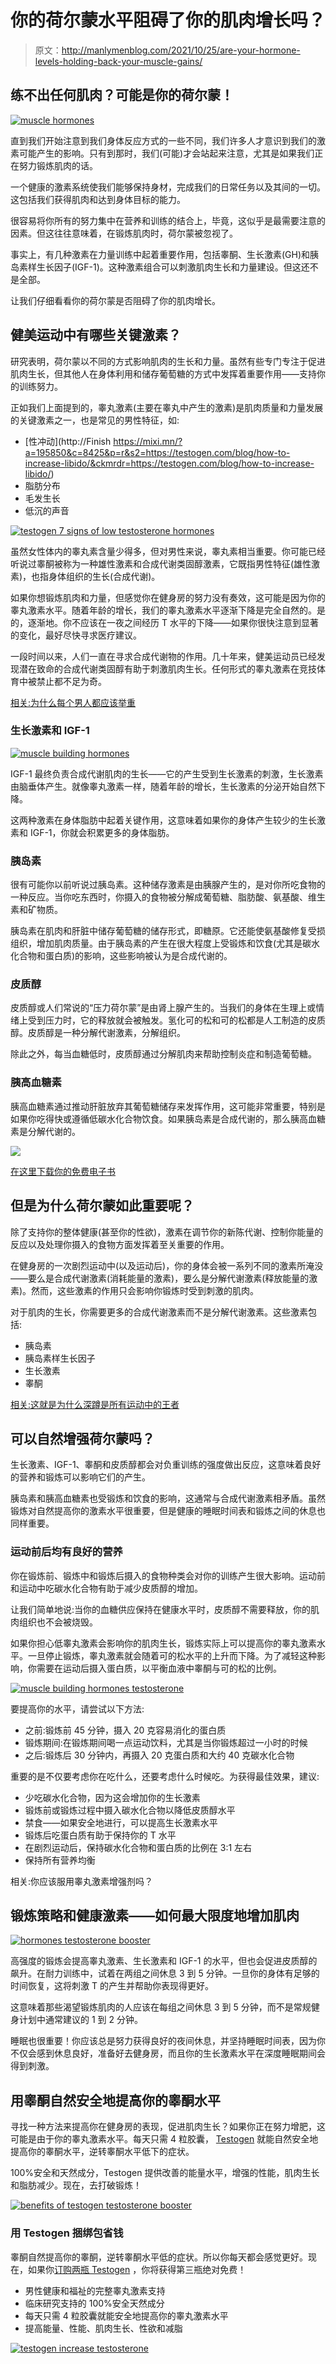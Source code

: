 # 你的荷尔蒙水平阻碍了你的肌肉增长吗？

> 原文：<http://manlymenblog.com/2021/10/25/are-your-hormone-levels-holding-back-your-muscle-gains/>

## 练不出任何肌肉？可能是你的荷尔蒙！

[![muscle hormones](img/73bcc2a106681dff08215219396812e5.png)](https://i0.wp.com/manlymenblog.com/wp-content/uploads/2021/10/milan-csizmadia-pAlhyoKWlPo-unsplash-scaled.jpg)

直到我们开始注意到我们身体反应方式的一些不同，我们许多人才意识到我们的激素可能产生的影响。只有到那时，我们(可能)才会站起来注意，尤其是如果我们正在努力锻炼肌肉的话。

一个健康的激素系统使我们能够保持身材，完成我们的日常任务以及其间的一切。这包括我们获得肌肉和达到身体目标的能力。

很容易将你所有的努力集中在营养和训练的结合上，毕竟，这似乎是最需要注意的因素。但这往往意味着，在锻炼肌肉时，荷尔蒙被忽视了。

事实上，有几种激素在力量训练中起着重要作用，包括睾酮、生长激素(GH)和胰岛素样生长因子(IGF-1)。这种激素组合可以刺激肌肉生长和力量建设。但这还不是全部。

让我们仔细看看你的荷尔蒙是否阻碍了你的肌肉增长。

## 健美运动中有哪些关键激素？

研究表明，荷尔蒙以不同的方式影响肌肉的生长和力量。虽然有些专门专注于促进肌肉生长，但其他人在身体利用和储存葡萄糖的方式中发挥着重要作用——支持你的训练努力。

正如我们上面提到的，睾丸激素(主要在睾丸中产生的激素)是肌肉质量和力量发展的关键激素之一，也是常见的男性特征，如:

*   [性冲动](http://Finish https://mixi.mn/?a=195850&c=8425&p=r&s2=https://testogen.com/blog/how-to-increase-libido/&ckmrdr=https://testogen.com/blog/how-to-increase-libido/)
*   脂肪分布
*   毛发生长
*   低沉的声音

[![testogen 7 signs of low testosterone hormones](img/d0be9cd0412e05275391d36453bbeba7.png)](https://i0.wp.com/manlymenblog.com/wp-content/uploads/2021/10/51140607179_f16b4c2475_c.jpg)

虽然女性体内的睾丸素含量少得多，但对男性来说，睾丸素相当重要。你可能已经听说过睾酮被称为一种雄性激素和合成代谢类固醇激素，它既指男性特征(雄性激素)，也指身体组织的生长(合成代谢)。

如果你想锻炼肌肉和力量，但感觉你在健身房的努力没有奏效，这可能是因为你的睾丸激素水平。随着年龄的增长，我们的睾丸激素水平逐渐下降是完全自然的。是的，逐渐地。你不应该在一夜之间经历 T 水平的下降——如果你很快注意到显著的变化，最好尽快寻求医疗建议。

一段时间以来，人们一直在寻求合成代谢物的作用。几十年来，健美运动员已经发现潜在致命的合成代谢类固醇有助于刺激肌肉生长。任何形式的睾丸激素在竞技体育中被禁止都不足为奇。

[相关:为什么每个男人都应该举重](http://manlymenblog.com/2018/06/13/this-is-why-every-man-should-lift-weights/)

### 生长激素和 IGF-1

[![muscle building hormones](img/41802546c01faa562ae32ad3e976be2d.png)](https://i0.wp.com/manlymenblog.com/wp-content/uploads/2021/10/karsten-winegeart-0Wra5YYVQJE-unsplash.jpg)

IGF-1 最终负责合成代谢肌肉的生长——它的产生受到生长激素的刺激，生长激素由脑垂体产生。就像睾丸激素一样，随着年龄的增长，生长激素的分泌开始自然下降。

这两种激素在身体脂肪中起着关键作用，这意味着如果你的身体产生较少的生长激素和 IGF-1，你就会积累更多的身体脂肪。

### 胰岛素

很有可能你以前听说过胰岛素。这种储存激素是由胰腺产生的，是对你所吃食物的一种反应。当你吃东西时，你摄入的食物被分解成葡萄糖、脂肪酸、氨基酸、维生素和矿物质。

胰岛素在肌肉和肝脏中储存葡萄糖的储存形式，即糖原。它还能使氨基酸修复受损组织，增加肌肉质量。由于胰岛素的产生在很大程度上受锻炼和饮食(尤其是碳水化合物和蛋白质)的影响，这些影响被认为是合成代谢的。

### 皮质醇

皮质醇或人们常说的“压力荷尔蒙”是由肾上腺产生的。当我们的身体在生理上或情绪上受到压力时，它的释放就会被触发。氢化可的松和可的松都是人工制造的皮质醇。皮质醇是一种分解代谢激素，分解组织。

除此之外，每当血糖低时，皮质醇通过分解肌肉来帮助控制炎症和制造葡萄糖。

### 胰高血糖素

胰高血糖素通过推动肝脏放弃其葡萄糖储存来发挥作用，这可能非常重要，特别是如果你吃得快或遵循低碳水化合物饮食。如果胰岛素是合成代谢的，那么胰高血糖素是分解代谢的。

[![](img/90180b15a262cd292e97e7c0760def78.png)](https://i0.wp.com/manlymenblog.com/wp-content/uploads/2021/10/Free-E-book.png)

[在这里下载你的免费电子书](https://mailchi.mp/896b52eba5bd/manly-men-blog-e-book)

## 但是为什么荷尔蒙如此重要呢？

除了支持你的整体健康(甚至你的性欲)，激素在调节你的新陈代谢、控制你能量的反应以及处理你摄入的食物方面发挥着至关重要的作用。

在健身房的一次剧烈运动中(以及运动后)，你的身体会被一系列不同的激素所淹没——要么是合成代谢激素(消耗能量的激素)，要么是分解代谢激素(释放能量的激素)。然而，这些激素的作用只会影响你锻炼时受到刺激的肌肉。

对于肌肉的生长，你需要更多的合成代谢激素而不是分解代谢激素。这些激素包括:

*   胰岛素
*   胰岛素样生长因子
*   生长激素
*   睾酮

[相关:这就是为什么深蹲是所有运动中的王者](http://manlymenblog.com/2019/01/08/the-squat-is-the-king-of-all-exercises/)

## 可以自然增强荷尔蒙吗？

生长激素、IGF-1、睾酮和皮质醇都会对负重训练的强度做出反应，这意味着良好的营养和锻炼可以影响它们的产生。

胰岛素和胰高血糖素也受锻炼和饮食的影响，这通常与合成代谢激素相矛盾。虽然锻炼对自然提高你的激素水平很重要，但是健康的睡眠时间表和锻炼之间的休息也同样重要。

### 运动前后均有良好的营养

你在锻炼前、锻炼中和锻炼后摄入的食物种类会对你的训练产生很大影响。运动前和运动中吃碳水化合物有助于减少皮质醇的增加。

让我们简单地说:当你的血糖供应保持在健康水平时，皮质醇不需要释放，你的肌肉组织也不会被烧毁。

如果你担心低睾丸激素会影响你的肌肉生长，锻炼实际上可以提高你的睾丸激素水平。一旦停止锻炼，睾丸激素就会随着可的松水平的上升而下降。为了减轻这种影响，你需要在运动后摄入蛋白质，以平衡血液中睾酮与可的松的比例。

[![muscle building hormones testosterone](img/013dd8f880bb2b03ac82df1026357243.png)](https://i0.wp.com/manlymenblog.com/wp-content/uploads/2021/10/sam-knight-lFR7N0TCR_E-unsplash.jpg)

要提高你的水平，请尝试以下方法:

*   之前:锻炼前 45 分钟，摄入 20 克容易消化的蛋白质
*   锻炼期间:在锻炼期间喝一点运动饮料，尤其是当你锻炼超过一小时的时候
*   之后:锻炼后 30 分钟内，再摄入 20 克蛋白质和大约 40 克碳水化合物

重要的是不仅要考虑你在吃什么，还要考虑什么时候吃。为获得最佳效果，建议:

*   少吃碳水化合物，因为这会增加你的生长激素
*   锻炼前或锻炼过程中摄入碳水化合物以降低皮质醇水平
*   禁食——如果安全地进行，可以提高生长激素水平
*   锻炼后吃蛋白质有助于保持你的 T 水平
*   在剧烈运动后，保持碳水化合物和蛋白质的比例在 3:1 左右
*   保持所有营养均衡

相关:你应该服用睾丸激素增强剂吗？

## 锻炼策略和健康激素——如何最大限度地增加肌肉

[![hormones testosterone booster](img/0d01154af716f00090a9b70018ff83ab.png)](https://i0.wp.com/manlymenblog.com/wp-content/uploads/2021/10/lopez-robin-1JS6n1uT-uI-unsplash.jpg)

高强度的锻炼会提高睾丸激素、生长激素和 IGF-1 的水平，但也会促进皮质醇的飙升。在耐力训练中，试着在两组之间休息 3 到 5 分钟。一旦你的身体有足够的时间恢复，这将刺激 T 的产生并帮助你表现得更好。

这意味着那些渴望锻炼肌肉的人应该在每组之间休息 3 到 5 分钟，而不是常规健身计划中通常建议的 1 到 2 分钟。

睡眠也很重要！你应该总是努力获得良好的夜间休息，并坚持睡眠时间表，因为你不仅会感到休息良好，准备好去健身房，而且你的生长激素水平在深度睡眠期间会得到刺激。

## 用睾酮自然安全地提高你的睾酮水平

寻找一种方法来提高你在健身房的表现，促进肌肉生长？如果你正在努力增肥，这可能是由于你的睾丸激素水平。每天只需 4 粒胶囊， [Testogen](https://mixi.mn/?a=195850&c=8425&p=r) 就能自然安全地提高你的睾酮水平，逆转睾酮水平低下的症状。

100%安全和天然成分，Testogen 提供改善的能量水平，增强的性能，肌肉生长和脂肪减少。现在，去打破锻炼！

[![benefits of testogen testosterone booster](img/74405af797f4e198c7fa979b6a44b889.png)](https://i0.wp.com/manlymenblog.com/wp-content/uploads/2021/10/51140936020_eae66a4865_c.jpg)

### 用 Testogen 捆绑包省钱

睾酮自然提高你的睾酮，逆转睾酮水平低的症状。所以你每天都会感觉更好。现在，如果你[订购两瓶 Testogen](https://testogen.com/) ，你将获得第三瓶绝对免费！

*   男性健康和福祉的完整睾丸激素支持
*   临床研究支持的 100%安全天然成分
*   每天只需 4 粒胶囊就能安全地提高你的睾丸激素水平
*   提高能量、性能、肌肉生长、性欲和减脂

[![testogen increase testosterone](img/b8a37b6c8cbd504bcabdeb2241095adb.png)](https://i0.wp.com/manlymenblog.com/wp-content/uploads/2021/10/51140606649_3a1b2f7598_c.jpg)<link href="//cdn-images.mailchimp.com/embedcode/horizontal-slim-10_7.css" rel="stylesheet" type="text/css">